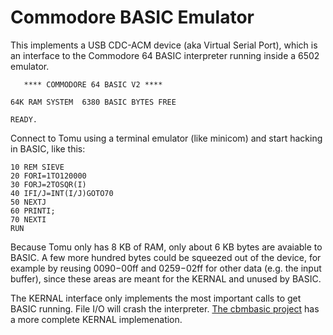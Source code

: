 # Commodore BASIC Emulator

This implements a USB CDC-ACM device (aka Virtual Serial Port), which is an interface to the Commodore 64 BASIC interpreter running inside a 6502 emulator.

	   **** COMMODORE 64 BASIC V2 ****
	
	64K RAM SYSTEM  6380 BASIC BYTES FREE
	
	READY.

Connect to Tomu using a terminal emulator (like minicom) and start hacking in BASIC, like this:

    10 REM SIEVE
    20 FORI=1TO120000
    30 FORJ=2TOSQR(I)
    40 IFI/J=INT(I/J)GOTO70
    50 NEXTJ
    60 PRINTI;
    70 NEXTI
    RUN

Because Tomu only has 8 KB of RAM, only about 6 KB bytes are avaiable to BASIC. A few more hundred bytes could be squeezed out of the device, for example by reusing $0090-$00ff and $0259-$02ff for other data (e.g. the input buffer), since these areas are meant for the KERNAL and unused by BASIC.

The KERNAL interface only implements the most important calls to get BASIC running. File I/O will crash the interpreter.  [The cbmbasic project](https://github.com/mist64/cbmbasic) has a more complete KERNAL implemenation.
